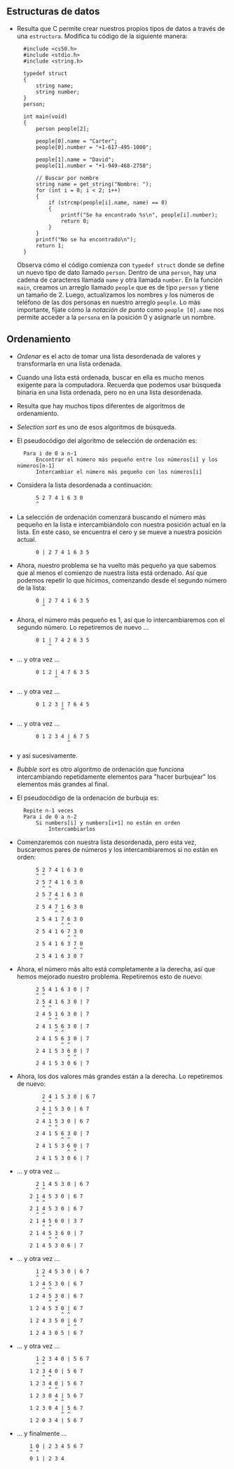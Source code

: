 Estructuras de datos
--------------------

* Resulta que C permite crear nuestros propios tipos de datos a través de una `estructura`. Modifica tu código de la siguiente manera:

        #include <cs50.h>
        #include <stdio.h>
        #include <string.h>
        
        typedef struct
        {
            string name;
            string number;
        }
        person;
        
        int main(void)
        {
            person people[2];
        
            people[0].name = "Carter";
            people[0].number = "+1-617-495-1000";
        
            people[1].name = "David";
            people[1].number = "+1-949-468-2750";
        
            // Buscar por nombre
            string name = get_string("Nombre: ");
            for (int i = 0; i < 2; i++)
            {
                if (strcmp(people[i].name, name) == 0)
                {
                    printf("Se ha encontrado %s\n", people[i].number);
                    return 0;
                }
            }
            printf("No se ha encontrado\n");
            return 1;
        }
    
    Observa cómo el código comienza con `typedef struct` donde se define un nuevo tipo de dato llamado `person`. Dentro de una `person`, hay una cadena de caracteres llamada `name` y otra llamada `number`. En la función `main`, creamos un arreglo llamado `people` que es de tipo `person` y tiene un tamaño de 2. Luego, actualizamos los nombres y los números de teléfono de las dos personas en nuestro arreglo `people`. Lo más importante, fíjate cómo la _notación de punto_ como `people [0].name` nos permite acceder a la `persona` en la posición 0 y asignarle un nombre.
    

Ordenamiento
------------

* _Ordenar_ es el acto de tomar una lista desordenada de valores y transformarla en una lista ordenada.
* Cuando una lista está ordenada, buscar en ella es mucho menos exigente para la computadora. Recuerda que podemos usar búsqueda binaria en una lista ordenada, pero no en una lista desordenada.
* Resulta que hay muchos tipos diferentes de algoritmos de ordenamiento.
* _Selection sort_ es uno de esos algoritmos de búsqueda.
* El pseudocódigo del algoritmo de selección de ordenación es:

        Para i de 0 a n-1
            Encontrar el número más pequeño entre los números[i] y los números[n-1]
            Intercambiar el número más pequeño con los números[i]

        
* Considera la lista desordenada a continuación:

            5 2 7 4 1 6 3 0
            ^
        
    
* La selección de ordenación comenzará buscando el número más pequeño en la lista e intercambiándolo con nuestra posición actual en la lista. En este caso, se encuentra el cero y se mueve a nuestra posición actual.

            0 | 2 7 4 1 6 3 5
        
    
* Ahora, nuestro problema se ha vuelto más pequeño ya que sabemos que al menos el comienzo de nuestra lista está ordenado. Así que podemos repetir lo que hicimos, comenzando desde el segundo número de la lista:

            0 | 2 7 4 1 6 3 5
              ^    
        
    
* Ahora, el número más pequeño es 1, así que lo intercambiaremos con el segundo número. Lo repetiremos de nuevo ...

            0 1 | 7 4 2 6 3 5
                ^     
        
    
* ... y otra vez ...

            0 1 2 | 4 7 6 3 5
                  ^
        
    
* ... y otra vez ...

            0 1 2 3 | 7 6 4 5
                    ^
        
    
* ... y otra vez ...

            0 1 2 3 4 | 6 7 5
                      ^
        
    
* y así sucesivamente.
* _Bubble sort_ es otro algoritmo de ordenación que funciona intercambiando repetidamente elementos para "hacer burbujear" los elementos más grandes al final.
* El pseudocódigo de la ordenación de burbuja es:

        Repite n-1 veces
        Para i de 0 a n-2
            Si numbers[i] y numbers[i+1] no están en orden
                Intercambiarlos
    
* Comenzaremos con nuestra lista desordenada, pero esta vez, buscaremos pares de números y los intercambiaremos si no están en orden:

            5 2 7 4 1 6 3 0
            ^ ^
            2 5 7 4 1 6 3 0
              ^ ^
            2 5 7 4 1 6 3 0
                ^ ^
            2 5 4 7 1 6 3 0
                  ^ ^
            2 5 4 1 7 6 3 0
                    ^ ^
            2 5 4 1 6 7 3 0
                      ^ ^
            2 5 4 1 6 3 7 0
                        ^ ^
            2 5 4 1 6 3 0 7
        
    
* Ahora, el número más alto está completamente a la derecha, así que hemos mejorado nuestro problema. Repetiremos esto de nuevo:

            2 5 4 1 6 3 0 | 7
            ^ ^
            2 5 4 1 6 3 0 | 7
              ^ ^
            2 4 5 1 6 3 0 | 7
                ^ ^
            2 4 1 5 6 3 0 | 7
                  ^ ^
            2 4 1 5 6 3 0 | 7
                    ^ ^
            2 4 1 5 3 6 0 | 7
                      ^ ^
            2 4 1 5 3 0 6 | 7
        
    
* Ahora, los dos valores más grandes están a la derecha. Lo repetiremos de nuevo:

              2 4 1 5 3 0 | 6 7
              ^ ^
            2 4 1 5 3 0 | 6 7
              ^ ^
            2 4 1 5 3 0 | 6 7
                ^ ^
            2 4 1 5 6 3 0 | 7
                    ^ ^
            2 4 1 5 3 6 0 | 7
                      ^ ^
            2 4 1 5 3 0 6 | 7
        
    
* ... y otra vez ...

            2 1 4 5 3 0 | 6 7
            ^ ^
          2 1 4 5 3 0 | 6 7
            ^ ^
          2 1 4 5 3 0 | 6 7
            ^ ^
          2 1 4 5 6 0 | 3 7
              ^ ^
          2 1 4 5 3 6 0 | 7
                ^ ^
          2 1 4 5 3 0 6 | 7
    
* ... y otra vez ...

            1 2 4 5 3 0 | 6 7
            ^ ^
          1 2 4 5 3 0 | 6 7
              ^ ^
          1 2 4 5 3 0 | 6 7
                ^ ^
          1 2 4 5 3 0 | 6 7
                    ^ ^
          1 2 4 3 5 0 | 6 7
                      ^ ^
          1 2 4 3 0 5 | 6 7
    
* ... y otra vez ...

            1 2 3 4 0 | 5 6 7
            ^ ^
          1 2 3 4 0 | 5 6 7
              ^ ^
          1 2 3 4 0 | 5 6 7
                ^ ^
          1 2 3 0 4 | 5 6 7
                  ^ ^
          1 2 3 0 4 | 5 6 7
                    ^ ^
          1 2 0 3 4 | 5 6 7
    
* ... y finalmente ...

          1 0 | 2 3 4 5 6 7
          ^ ^
          0 1 | 2 3 4
